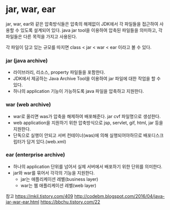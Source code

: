 # jar, war, ear

jar, war, ear와 같은 압축방식들은 압축의 해제없이 JDK에서 각 파일들을 접근하여 사용할 수 있도록 설계되어 있다. java jar tool을 이용하여 압축된 파일들을 의미하고, 각 파일들은 다른 목적을 가지고 사용된다.

각 파일이 담고 있는 규모를 따지면 class < jar < war < ear 이라고 볼 수 있다.

### jar (java archive)
* 라이브러리, 리소스, property 파일들을 포함한다.
* JDK에서 제공하는 Java Archive Tool을 이용하여 jar 파일에 대한 작업을 할 수 있다.
* 하나의 application 기능이 가능하도록 java 파일을 압축하고 지원한다.

### war (web archive)
* war로 올리면 was가 압축을 해제하여 배포해준다. jar cvf 파일명으로 생성한다.
* web application을 지원하기 위한 압축방식으로 jsp, servlet, gif, html, jar 등을 지원한다.
* 단독으로 실행이 안되고 서버 컨테이너(was)에 의해 실행되어야하므로 배포디스크립터가 담겨 있다.(web.xml)

### ear (enterprise archive)
* 하나의 application 단위를 넘어서 실제 서버에서 배포하기 위한 단위를 의미한다.
* jar와 war를 묶어서 각각의 기능을 지원한다.
    * jar는 애플리케이션 레벨(business layer)
    * war는 웹 애플리케이션 레벨(web layer)

참고
https://mkil.tistory.com/409
http://codebm.blogspot.com/2016/04/java-jar-war-ear.html
https://bbchu.tistory.com/22
